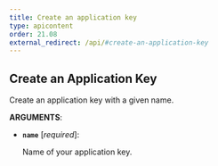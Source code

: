 ```yaml
---
title: Create an application key
type: apicontent
order: 21.08
external_redirect: /api/#create-an-application-key
---
```


## Create an Application Key

Create an application key with a given name.

**ARGUMENTS**:

* **`name`** [*required*]:

    Name of your application key.
